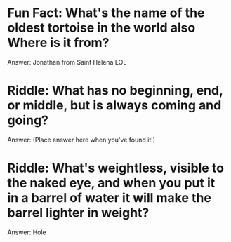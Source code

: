 # Fun Fact: What's the name of the oldest tortoise in the world also Where is it from?

Answer: Jonathan from Saint Helena LOL



# Riddle: What has no beginning, end, or middle, but is always coming and going?

Answer: (Place answer here when you've found it!)



# Riddle: What's weightless, visible to the naked eye, and when you put it in a barrel of water it will make the barrel lighter in weight?

Answer: Hole
